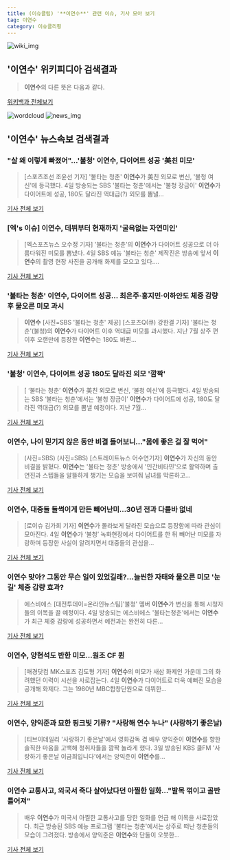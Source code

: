```yaml
---
title: (이슈클립) '**이연수**' 관련 이슈, 기사 모아 보기
tag: 이연수
category: 이슈클리핑
---
```

![wiki_img](https://user-images.githubusercontent.com/42597476/44503234-41136a80-a6d0-11e8-9071-6fc6418eafe4.png)
## **'**이연수**'** 위키피디아 검색결과
>**이연수**의 다른 뜻은 다음과 같다.

<a href="https://ko.wikipedia.org/wiki/이연수" target="_blank">위키백과 전체보기</a>

![wordcloud](https://s3.ap-northeast-2.amazonaws.com/lyrics101-wordcloud/2018-09-04-1536050123.png)
![news_img](https://user-images.githubusercontent.com/42597476/44507050-1206f400-a6e4-11e8-8d98-7ffbfebb353f.png)
## **'**이연수**'** 뉴스속보 검색결과
### "살 왜 이렇게 빠졌어"…'불청' **이연수**, 다이어트 성공 '美친 미모'

>[스포츠조선 조윤선 기자] '불타는 청춘' **이연수**가 美친 외모로 변신, '불청 여신'에 등극했다. 4일 방송되는 SBS '불타는 청춘'에서는 '불청 장금이' **이연수**가 다이어트에 성공, 180도 달라진 역대급(?) 외모를 뽐낼...

<a href="http://sports.chosun.com/news/ntype.htm?id=201809050100033230002436&servicedate=20180904" target="_blank">기사 전체 보기</a>

### [엑's 이슈] **이연수**, 데뷔부터 현재까지 '굴욕없는 자연미인'

>[엑스포츠뉴스 오수정 기자] '불타는 청춘'의 **이연수**가 다이어트 성공으로 더 아름다워진 미모를 뽐냈다.   4일 SBS 예능 '불타는 청춘' 제작진은 방송에 앞서 **이연수**의 촬영 현장 사진을 공개해 화제를 모으고 있다....

<a href="http://www.xportsnews.com/?ac=article_view&entry_id=1015399" target="_blank">기사 전체 보기</a>

### '불타는 청춘' **이연수**, 다이어트 성공… 최은주·홍지민·이하얀도 체중 감량 후 물오른 미모 과시

>**이연수** [사진=SBS '불타는 청춘' 제공] [스포츠Q(큐) 강한결 기자] '불타는 청춘'(불청)의 **이연수**가 다이어트 이후 역대급 미모를 과시했다.  지난 7월 상주 편 이후 오랜만에 등장한 **이연수**는 180도 바뀐...

<a href="http://www.sportsq.co.kr/news/articleView.html?idxno=301411" target="_blank">기사 전체 보기</a>

### '불청' **이연수**, 다이어트 성공 180도 달라진 외모 '깜짝'

>[ ‘불타는 청춘’ **이연수**가 美친 외모로 변신, ‘불청 여신’에 등극했다. 4일 방송되는 SBS ‘불타는 청춘’에서는 ‘불청 장금이’ **이연수**가 다이어트에 성공, 180도 달라진 역대급(?) 외모를 뽐낼 예정이다. 지난 7월...

<a href="http://www.mydaily.co.kr/new_yk/html/read.php?newsid=201809041646708113&ext=na" target="_blank">기사 전체 보기</a>

### **이연수**, 나이 믿기지 않은 동안 비결 들어보니…"몸에 좋은 걸 잘 먹어"

>(사진=SBS) (사진=SBS) [스트레이트뉴스 어수연기자] **이연수**가 자신의 동안 비결을 밝혔다. **이연수**는 '불타는 청춘' 방송에서 '인간비타민'으로 활약하며 출연진과 스텝들을 알뜰하게 챙기는 모습을 보여줘 남녀를 막론하고...

<a href="http://www.straightnews.co.kr/news/articleView.html?idxno=34771" target="_blank">기사 전체 보기</a>

### **이연수**, 대중들 들썩이게 만든 빼어난미...30년 전과 다를바 없네

>[로이슈 김가희 기자] **이연수**가 몰라보게 달라진 모습으로 등장함에 따라 관심이 모아진다. 4일 **이연수**가 ‘불청’ 녹화현장에서 다이어트를 한 뒤 빼어난 미모를 자랑하며 등장한 사실이 알려지면서 대중들의 관심을...

<a href="http://www.lawissue.co.kr/view.php?ud=2018090416554187132d12411ff9_12" target="_blank">기사 전체 보기</a>

### **이연수** 맞아? 그동안 무슨 일이 있었길래?...늘씬한 자태와 물오른 미모 '눈길' 체중 감량 효과?

>에스비에스 [대전투데이=온라인뉴스팀]'불청' 멤버 **이연수**가 변신을 통해 시청자들의 이목을 끌 예정이다.   4일 방송되는 에스비에스 '불타는청춘'에서는 **이연수**가 최근 체중 감량에 성공하면서 예전과는 완전히 다른...

<a href="http://www.daejeontoday.com/news/articleView.html?idxno=511667" target="_blank">기사 전체 보기</a>

### **이연수**, 양현석도 반한 미모…원조 CF 퀸

>[매경닷컴 MK스포츠 김도형 기자] **이연수**의 미모가 새삼 화제인 가운데 그의 화려했던 이력이 시선을 사로잡는다. 4일 **이연수**가 다이어트로 더욱 예뻐진 모습을 공개해 화제다. 그는 1980년 MBC합창단원으로 데뷔한...

<a href="http://sports.mk.co.kr/view.php?year=2018&no=557203" target="_blank">기사 전체 보기</a>

### **이연수**, 양익준과 묘한 핑크빛 기류? "사랑해 연수 누나" (사랑하기 좋은날)

>[티브이데일리 '사랑하기 좋은날'에서 영화감독 겸 배우 양익준이 **이연수**를 향한 솔직한 마음을 고백해 청취자들을 깜짝 놀라게 했다. 3일 방송된 KBS 쿨FM '사랑하기 좋은날 이금희입니다'에서는 양익준이 **이연수**를...

<a href="http://tvdaily.asiae.co.kr/read.php3?aid=15360459091391773002" target="_blank">기사 전체 보기</a>

### **이연수** 교통사고, 외국서 죽다 살아났다던 아찔한 일화..."발목 꺾이고 골반 틀어져"

>배우 **이연수**가 미국서 아찔한 교통사고를 당한 일화를 언급 해 이목을 사로잡았다. 최근 방송된 SBS 예능 프로그램 '불타는 청춘'에서는 상주로 떠난 청춘들의 모습이 그려졌다. 방송에서 양익준은 **이연수**와 단둘이 오붓한...

<a href="http://www.thebigdata.co.kr/view.php?ud=201809041626369142c2f6b121bc_23" target="_blank">기사 전체 보기</a>


